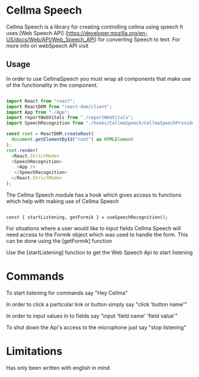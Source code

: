 # Cellma Speech

Cellma Speech is a library for creating controlling cellma using speech
It uses [Web Speech API] (https://developer.mozilla.org/en-US/docs/Web/API/Web_Speech_API) for converting Speech to text. For more info on webSpeech API visit

## Usage

In order to use CellmaSpeech you must wrap all components that make use of the functionality in the <SpeechRecognition> component.

```javascript

import React from "react";
import ReactDOM from "react-dom/client";
import App from "./App";
import reportWebVitals from "./reportWebVitals";
import SpeechRecognition from "./hooks/CellmaSpeech/CellmaSpeechProvider";

const root = ReactDOM.createRoot(
  document.getElementById("root") as HTMLElement
);
root.render(
  <React.StrictMode>
  <SpeechRecognition>
    <App />
   </SpeechRecognition>
  </React.StrictMode>
);

```

The Cellma Speech module has a hook which gives access to functions which help with making use of Cellma Speech

```javscript

const { startListening, getFormik } = useSpeechRecognition();

```

For situations where a user would like to input fields Cellma Speech will need access to the Formik object which was used to handle the form. This can be done using the [getFormik] function

Use the [startListening] function to get the Web Speech Api to start listening

# Commands

To start listening for commands say "Hey Cellma"

In order to click a particular link or button simply say "click 'button name'"

In order to input values in to fields say "input 'field name' 'field value'"

To shut down the Api's access to the microphone just say "stop listening"

# Limitations

Has only been written with english in mind
